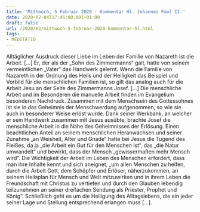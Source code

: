 ```yaml
---
title: 'Mittwoch, 5 Februar 2020 : Kommentar Hl. Johannes Paul II.'
date: 2020-02-04T17:46:00.001+01:00
draft: false
url: /2020/02/mittwoch-5-februar-2020-kommentar-hl.html
tags: 
- MEDITATIO
---
```


Alltäglicher Ausdruck dieser Liebe im Leben der Familie von Nazareth ist die Arbeit. \[…\] Er, der als der „Sohn des Zimmermanns“ galt, hatte von seinem vermeintlichen „Vater“ das Handwerk gelernt. Wenn die Familie von Nazareth in der Ordnung des Heils und der Heiligkeit das Beispiel und Vorbild für die menschlichen Familien ist, so gilt das analog auch für die Arbeit Jesu an der Seite des Zimmermanns Josef. \[…\] Die menschliche Arbeit und im Besonderen die manuelle Arbeit finden im Evangelium besonderen Nachdruck. Zusammen mit dem Menschsein des Gottessohnes ist sie in das Geheimnis der Menschwerdung aufgenommen, so wie sie auch in besonderer Weise erlöst wurde. Dank seiner Werkbank, an welcher er sein Handwerk zusammen mit Jesus ausübte, brachte Josef die menschliche Arbeit in die Nähe des Geheimnisses der Erlösung. Einen beachtlichen Anteil an seinem menschlichen Heranwachsen und seiner Zunahme „an Weisheit, Alter und Gnade“ hatte bei Jesus die Tugend des Fleißes, da ja „die Arbeit ein Gut für den Menschen ist“, das „die Natur umwandelt“ und bewirkt, dass der Mensch „gewissermaßen mehr Mensch wird“. Die Wichtigkeit der Arbeit im Leben des Menschen erfordert, dass man ihre Inhalte kennt und sich aneignet, „um allen Menschen zu helfen, durch die Arbeit Gott, dem Schöpfer und Erlöser, näherzukommen, an seinem Heilsplan für Mensch und Welt mitzuwirken und in ihrem Leben die Freundschaft mit Christus zu vertiefen und durch den Glauben lebendig teilzunehmen an seiner dreifachen Sendung als Priester, Prophet und König“. Schließlich geht es um die Heiligung des Alltagslebens, die ein jeder seiner Lage und Stellung entsprechend erlangen muss \[…\].